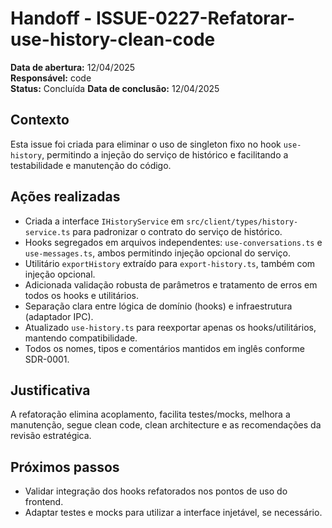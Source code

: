 # Handoff - ISSUE-0227-Refatorar-use-history-clean-code

**Data de abertura:** 12/04/2025  
**Responsável:** code  
**Status:** Concluída
**Data de conclusão:** 12/04/2025

## Contexto

Esta issue foi criada para eliminar o uso de singleton fixo no hook `use-history`, permitindo a injeção do serviço de histórico e facilitando a testabilidade e manutenção do código.

## Ações realizadas

- Criada a interface `IHistoryService` em `src/client/types/history-service.ts` para padronizar o contrato do serviço de histórico.
- Hooks segregados em arquivos independentes: `use-conversations.ts` e `use-messages.ts`, ambos permitindo injeção opcional do serviço.
- Utilitário `exportHistory` extraído para `export-history.ts`, também com injeção opcional.
- Adicionada validação robusta de parâmetros e tratamento de erros em todos os hooks e utilitários.
- Separação clara entre lógica de domínio (hooks) e infraestrutura (adaptador IPC).
- Atualizado `use-history.ts` para reexportar apenas os hooks/utilitários, mantendo compatibilidade.
- Todos os nomes, tipos e comentários mantidos em inglês conforme SDR-0001.

## Justificativa

A refatoração elimina acoplamento, facilita testes/mocks, melhora a manutenção, segue clean code, clean architecture e as recomendações da revisão estratégica.

## Próximos passos

- Validar integração dos hooks refatorados nos pontos de uso do frontend.
- Adaptar testes e mocks para utilizar a interface injetável, se necessário.